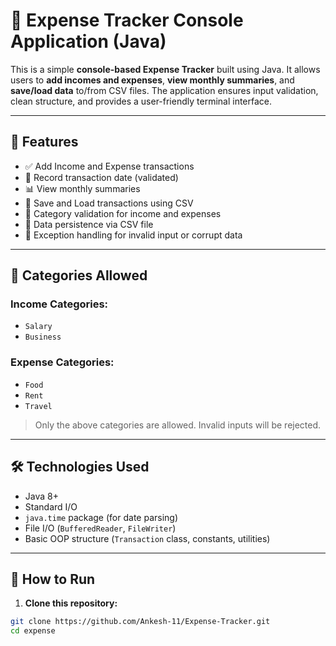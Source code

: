 # 💸 Expense Tracker Console Application (Java)

This is a simple **console-based Expense Tracker** built using Java. It allows users to **add incomes and expenses**, **view monthly summaries**, and **save/load data** to/from CSV files. The application ensures input validation, clean structure, and provides a user-friendly terminal interface.

---

## 📂 Features

- ✅ Add Income and Expense transactions
- 📅 Record transaction date (validated)
- 📊 View monthly summaries
- 💾 Save and Load transactions using CSV
- 🔐 Category validation for income and expenses
- 📁 Data persistence via CSV file
- 🚫 Exception handling for invalid input or corrupt data

---

## 📌 Categories Allowed

### Income Categories:
- `Salary`
- `Business`

### Expense Categories:
- `Food`
- `Rent`
- `Travel`

> Only the above categories are allowed. Invalid inputs will be rejected.

---

## 🛠️ Technologies Used

- Java 8+
- Standard I/O
- `java.time` package (for date parsing)
- File I/O (`BufferedReader`, `FileWriter`)
- Basic OOP structure (`Transaction` class, constants, utilities)

---

## 🚀 How to Run

1. **Clone this repository:**

```bash
git clone https://github.com/Ankesh-11/Expense-Tracker.git
cd expense

